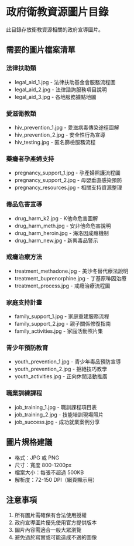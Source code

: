 # 政府衛教資源圖片目錄

此目錄存放衛教資源相關的政府宣導圖片。

## 需要的圖片檔案清單

### 法律扶助類
- legal_aid_1.jpg - 法律扶助基金會服務流程圖
- legal_aid_2.jpg - 法律諮詢服務項目說明
- legal_aid_3.jpg - 各地服務據點地圖

### 愛滋衛教類
- hiv_prevention_1.jpg - 愛滋病毒傳染途徑圖解
- hiv_prevention_2.jpg - 安全性行為宣導
- hiv_testing.jpg - 匿名篩檢服務流程

### 藥癮者孕產婦支持
- pregnancy_support_1.jpg - 孕產婦照護流程圖
- pregnancy_support_2.jpg - 母嬰垂直感染預防
- pregnancy_resources.jpg - 相關支持資源整理

### 毒品危害宣導
- drug_harm_k2.jpg - K他命危害圖解
- drug_harm_meth.jpg - 安非他命危害說明
- drug_harm_heroin.jpg - 海洛因成癮機制
- drug_harm_new.jpg - 新興毒品警示

### 戒癮治療方法
- treatment_methadone.jpg - 美沙冬替代療法說明
- treatment_buprenorphine.jpg - 丁基原啡因治療
- treatment_process.jpg - 戒癮治療流程圖

### 家庭支持計畫
- family_support_1.jpg - 家庭重建服務流程
- family_support_2.jpg - 親子關係修復指南
- family_activities.jpg - 家庭活動照片集

### 青少年預防教育
- youth_prevention_1.jpg - 青少年毒品預防宣導
- youth_prevention_2.jpg - 拒絕技巧教學
- youth_activities.jpg - 正向休閒活動推廣

### 職業訓練課程
- job_training_1.jpg - 職訓課程項目表
- job_training_2.jpg - 技能培訓現場照片
- job_success.jpg - 成功就業案例分享

## 圖片規格建議
- 格式：JPG 或 PNG
- 尺寸：寬度 800-1200px
- 檔案大小：每張不超過 500KB
- 解析度：72-150 DPI（網頁顯示用）

## 注意事項
1. 所有圖片需確保有合法使用授權
2. 政府宣導圖片優先使用官方提供版本
3. 圖片內容需適合一般大眾瀏覽
4. 避免過於寫實或可能造成不適的圖像